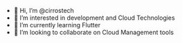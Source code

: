 - 👋 Hi, I’m @cirrostech
- 👀 I’m interested in development and Cloud Technologies
- 🌱 I’m currently learning Flutter
- 💞️ I’m looking to collaborate on Cloud Management tools


<!---
cirrostech/cirrostech is a ✨ special ✨ repository because its `README.md` (this file) appears on your GitHub profile.
You can click the Preview link to take a look at your changes.
--->
